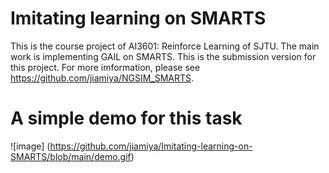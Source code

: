 # Imitating learning on SMARTS
This is the course project of AI3601: Reinforce Learning of SJTU. The main work is implementing GAIL on SMARTS.
This is the submission version for this project. For more imformation, please see https://github.com/jiamiya/NGSIM_SMARTS.
 
# A simple demo for this task
![image] (https://github.com/jiamiya/Imitating-learning-on-SMARTS/blob/main/demo.gif)
